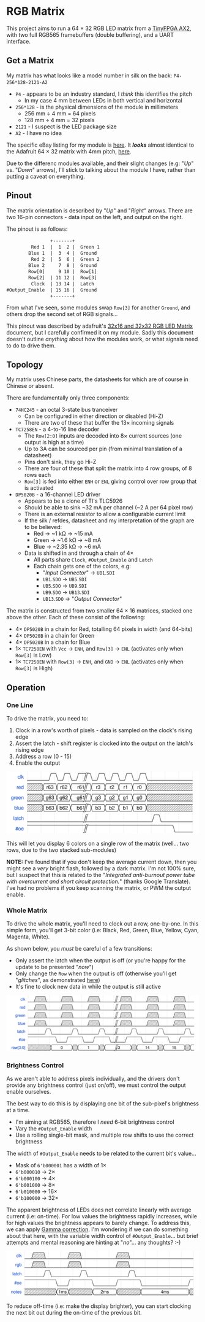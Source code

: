 # RGB Matrix

This project aims to run a 64 &times; 32 RGB LED matrix from a [TinyFPGA AX2](https://store.tinyfpga.com/products/tinyfpga-a2), with two full RGB565 framebuffers (double buffering), and a UART interface.

## Get a Matrix

My matrix has what looks like a model number in silk on the back: `P4-256*128-2121-A2`

  - `P4` - appears to be an industry standard, I _think_ this identifies the pitch
    - In my case 4 mm between LEDs in both vertical and horizontal
  - `256*128` - is the physical dimensions of the module in millimeters
    - 256 mm &divide; 4 mm = 64 pixels
    - 128 mm &divide; 4 mm = 32 pixels
  - `2121` - I suspect is the LED package size
  - `A2` - I have no idea

The specific eBay listing for my module is [here](https://www.ebay.co.uk/itm/x/272157054443).
It _**looks**_ almost identical to the Adafruit 64 &times; 32 matrix with 4mm pitch, [here](https://www.adafruit.com/product/2278).

Due to the differenc modules available, and their slight changes (e.g: "_Up_" vs. "_Down_" arrows), I'll stick to talking about the module I have, rather than putting a caveat on everything.

## Pinout

The matrix orientation is described by "_Up_" and "_Right_" arrows.
There are two 16-pin connectors - data input on the left, and output on the right.

The pinout is as follows:

```
                +-------+
         Red 1  |  1  2 |  Green 1
        Blue 1  |  3  4 |  Ground
         Red 2  |  5  6 |  Green 2
        Blue 2     7  8 |  Ground
        Row[0]     9 10 |  Row[1]
        Row[2]  | 11 12 |  Row[3]
         Clock  | 13 14 |  Latch
#Output_Enable  | 15 16 |  Ground
                +-------+
```

From what I've seen, some modules swap `Row[3]` for another `Ground`, and others drop the second set of RGB signals...

This pinout was described by adafruit's [32x16 and 32x32 RGB LED Matrix](https://cdn-learn.adafruit.com/downloads/pdf/32x16-32x32-rgb-led-matrix.pdf) document, but I carefully confirmed it on my module.
Sadly this document doesn't outline _anything_ about how the modules work, or what signals need to do to drive them.

## Topology

My matrix uses Chinese parts, the datasheets for which are of course in Chinese or absent.

There are fundamentally only three components:

  - `74HC245` - an octal 3-state bus tranceiver
    - Can be configured in either direction or disabled (Hi-Z)
    - There are two of these that buffer the 13&times; incoming signals
  - `TC7258EN` - a 4-to-16 line decoder
    - The `Row[2:0]` inputs are decoded into 8&times; current sources (one output is high at a time)
    - Up to 3A can be sourced per pin (from minimal translation of a datasheet)
    - Pins don't sink, they go Hi-Z
    - There are four of these that split the matrix into 4 row groups, of 8 rows each
    - `Row[3]` is fed into either `ENH` or `ENL` giving control over row group that is activated
  - `DP5020B` - a 16-channel LED driver
    - Appears to be a clone of TI's TLC5926
    - Should be able to sink ~32 mA per channel (~2 A per 64 pixel row)
    - There is an external resistor to allow a configurable current limit
    - If the silk / refdes, datasheet and my interpretation of the graph are to be believed:
      - Red &rarr; ~1 k&ohm; &rarr; ~15 mA
      - Green &rarr; ~1.6 k&ohm; &rarr; ~8 mA
      - Blue &rarr; ~2.35 k&ohm; &rarr; ~6 mA
    - Data is shifted in and through a chain of 4&times;
      - All parts share `Clock`, `#Output_Enable` and `Latch`
      - Each chain gets one of the colors, e.g:
        - "_Input Connector_" &rarr; `UB1`.`SDI`
        - `UB1`.`SDO` &rarr; `UB5`.`SDI`
        - `UB5`.`SDO` &rarr; `UB9`.`SDI`
        - `UB9`.`SDO` &rarr; `UB13`.`SDI`
        - `UB13`.`SDO` &rarr; "_Output Connector_"

The matrix is constructed from two smaller 64 &times; 16 matrices, stacked one above the other.
Each of these consist of the following:

  - 4&times; `DP5020B` in a chain for Red, totalling 64 pixels in width (and 64-bits)
  - 4&times; `DP5020B` in a chain for Green
  - 4&times; `DP5020B` in a chain for Blue
  - 1&times; `TC7258EN` with `Vcc` &rarr; `ENH`, and `Row[3]` &rarr; `ENL` (activates only when `Row[3]` is Low)
  - 1&times; `TC7258EN` with `Row[3]` &rarr; `ENH`, and `GND` &rarr; `ENL` (activates only when `Row[3]` is High)

## Operation

### One Line

To drive the matrix, you need to:

  1. Clock in a row's worth of pixels - data is sampled on the clock's rising edge
  2. Assert the latch - shift register is clocked into the output on the latch's rising edge
  3. Address a row (0 - 15)
  4. Enable the output

![row shift waveform](doc/row_shift.svg)

This will let you display 6 colors on a single row of the matrix (well... two rows, due to the two stacked sub-modules)

**NOTE:** I've found that if you don't keep the average current down, then you might see a _very_ bright flash, followed by a dark matrix.
I'm not 100% sure, but I suspect that this is related to the "_Integrated anti-burnout power tube with overcurrent and short circuit protection._" (thanks Google Translate).
I've had no problems if you keep scanning the matrix, or PWM the output enable.

### Whole Matrix

To drive the whole matrix, you'll need to clock out a row, one-by-one.
In this simple form, you'll get 3-bit color (i.e: Black, Red, Green, Blue, Yellow, Cyan, Magenta, White).

As shown below, you _must_ be careful of a few transitions:

  - Only assert the latch when the output is off (or you're happy for the update to be presented "_now_")
  - Only change the `Row` when the output is off (otherwise you'll get "_glitches_", as demonstrated [here](https://www.youtube.com/watch?v=tG1vObOIVQ4))
  - It's fine to clock new data in while the output is still active

![full scan waveform](doc/full_scan.svg)

### Brightness Control

As we aren't able to address pixels individually, and the drivers don't provide any brightness control (just on/off), we must control the output enable ourselves.

The best way to do this is by displaying one bit of the sub-pixel's brightness at a time.

  - I'm aiming at RGB565, therefore I _need_ 6-bit brightness control
  - Vary the `#Output_Enable` width
  - Use a rolling single-bit mask, and multiple row shifts to use the correct brightness

The width of `#Output_Enable` needs to be related to the current bit's value...

  - Mask of `6'b000001` has a width of 1&times;
  - `6'b000010` &rarr; 2&times;
  - `6'b000100` &rarr; 4&times;
  - `6'b001000` &rarr; 8&times;
  - `6'b010000` &rarr; 16&times;
  - `6'b100000` &rarr; 32&times;

The apparent brightness of LEDs does not correlate linearly with average current (i.e: on-time).
For low values the brightness rapidly increases, while for high values the brightness appears to barely change.
To address this, we can apply [Gamma correction](https://en.wikipedia.org/wiki/Gamma_correction).
I'm wondering if we can do something about that here, with the variable width control of `#Output_Enable`... but brief attempts and mental reasoning are hinting at "_no_"... any thoughts? :-)

![brightness waveform](doc/brightness.svg)

To reduce off-time (i.e: make the display brighter), you can start clocking the next bit out during the on-time of the previous bit.
